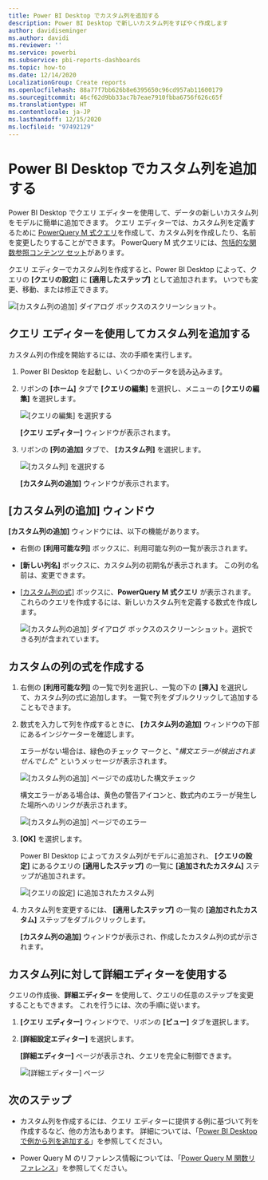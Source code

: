 ```yaml
---
title: Power BI Desktop でカスタム列を追加する
description: Power BI Desktop で新しいカスタム列をすばやく作成します
author: davidiseminger
ms.author: davidi
ms.reviewer: ''
ms.service: powerbi
ms.subservice: pbi-reports-dashboards
ms.topic: how-to
ms.date: 12/14/2020
LocalizationGroup: Create reports
ms.openlocfilehash: 88a77f7bb626b8e6395650c96cd957ab11600179
ms.sourcegitcommit: 46cf62d9bb33ac7b7eae7910fbba6756f626c65f
ms.translationtype: HT
ms.contentlocale: ja-JP
ms.lasthandoff: 12/15/2020
ms.locfileid: "97492129"
---
```

# <a name="add-a-custom-column-in-power-bi-desktop"></a>Power BI Desktop でカスタム列を追加する

Power BI Desktop でクエリ エディターを使用して、データの新しいカスタム列をモデルに簡単に追加できます。 クエリ エディターでは、カスタム列を定義するために [PowerQuery M 式クエリ](/powerquery-m/quick-tour-of-the-power-query-m-formula-language)を作成して、カスタム列を作成したり、名前を変更したりすることができます。 PowerQuery M 式クエリには、[包括的な関数参照コンテンツ セット](/powerquery-m/power-query-m-function-reference)があります。 

クエリ エディターでカスタム列を作成すると、Power BI Desktop によって、クエリの **[クエリの設定]** に **[適用したステップ]** として追加されます。 いつでも変更、移動、または修正できます。

![[カスタム列の追加] ダイアログ ボックスのスクリーンショット。](media/desktop-add-custom-column/add-custom-column_01.png)

## <a name="use-query-editor-to-add-a-custom-column"></a>クエリ エディターを使用してカスタム列を追加する

カスタム列の作成を開始するには、次の手順を実行します。

1. Power BI Desktop を起動し、いくつかのデータを読み込みます。

2. リボンの **[ホーム]** タブで **[クエリの編集]** を選択し、メニューの **[クエリの編集]** を選択します。

   ![[クエリの編集] を選択する](media/desktop-add-custom-column/add-column-from-example_02.png)

   **[クエリ エディター]** ウィンドウが表示されます。 

2. リボンの **[列の追加]** タブで、 **[カスタム列]** を選択します。

   ![[カスタム列] を選択する](media/desktop-add-custom-column/add-custom-column_02.png)

   **[カスタム列の追加]** ウィンドウが表示されます。

## <a name="the-add-custom-column-window"></a>[カスタム列の追加] ウィンドウ

**[カスタム列の追加]** ウィンドウには、以下の機能があります。 
- 右側の **[利用可能な列]** ボックスに、利用可能な列の一覧が表示されます。

- **[新しい列名]** ボックスに、カスタム列の初期名が表示されます。 この列の名前は、変更できます。

- [[カスタム列の式]](/powerquery-m/power-query-m-function-reference) ボックスに、**PowerQuery M 式クエリ** が表示されます。 これらのクエリを作成するには、新しいカスタム列を定義する数式を作成します。 

   ![[カスタム列の追加] ダイアログ ボックスのスクリーンショット。選択できる列が含まれています。](media/desktop-add-custom-column/add-custom-column_03.png)

## <a name="create-formulas-for-your-custom-column"></a>カスタムの列の式を作成する

1. 右側の **[利用可能な列]** の一覧で列を選択し、一覧の下の **[挿入]** を選択して、カスタム列の式に追加します。 一覧で列をダブルクリックして追加することもできます。

2. 数式を入力して列を作成するときに、 **[カスタム列の追加]** ウィンドウの下部にあるインジケーターを確認します。 

   エラーがない場合は、緑色のチェック マークと、"*構文エラーが検出されませんでした*" というメッセージが表示されます。

   ![[カスタム列の追加] ページでの成功した構文チェック](media/desktop-add-custom-column/add-custom-column_04.png)

   構文エラーがある場合は、黄色の警告アイコンと、数式内のエラーが発生した場所へのリンクが表示されます。

   ![[カスタム列の追加] ページでのエラー](media/desktop-add-custom-column/add-custom-column_05.png)

3. **[OK]** を選択します。 

   Power BI Desktop によってカスタム列がモデルに追加され、 **[クエリの設定]** にあるクエリの **[適用したステップ]** の一覧に **[追加されたカスタム]** ステップが追加されます。

   ![[クエリの設定] に追加されたカスタム列](media/desktop-add-custom-column/add-custom-column_06.png)

4. カスタム列を変更するには、 **[適用したステップ]** の一覧の **[追加されたカスタム]** ステップをダブルクリックします。 

   **[カスタム列の追加]** ウィンドウが表示され、作成したカスタム列の式が示されます。

## <a name="use-the-advanced-editor-for-custom-columns"></a>カスタム列に対して詳細エディターを使用する

クエリの作成後、**詳細エディター** を使用して、クエリの任意のステップを変更することもできます。 これを行うには、次の手順に従います。

1. **[クエリ エディター]** ウィンドウで、リボンの **[ビュー]** タブを選択します。 

2. **[詳細設定エディター]** を選択します。

   **[詳細エディター]** ページが表示され、クエリを完全に制御できます。 

   ![[詳細エディター] ページ](media/desktop-add-custom-column/add-custom-column_07.png)

   
## <a name="next-steps"></a>次のステップ

- カスタム列を作成するには、クエリ エディターに提供する例に基づいて列を作成するなど、他の方法もあります。 詳細については、「[Power BI Desktop で例から列を追加する](desktop-add-column-from-example.md)」を参照してください。

- Power Query M のリファレンス情報については、「[Power Query M 関数リファレンス](/powerquery-m/power-query-m-function-reference)」を参照してください。